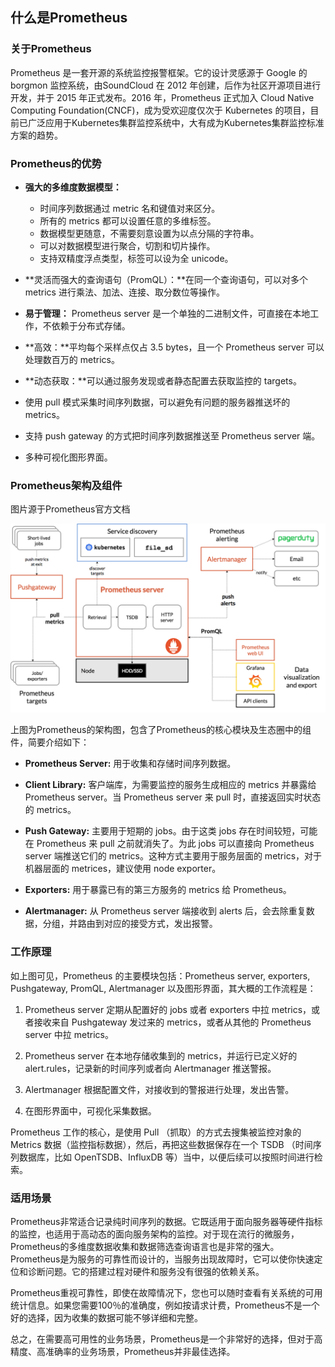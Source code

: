 ## 什么是Prometheus

### 关于Prometheus

Prometheus 是一套开源的系统监控报警框架。它的设计灵感源于 Google 的 borgmon 监控系统，由SoundCloud 在 2012 年创建，后作为社区开源项目进行开发，并于
2015 年正式发布。2016 年，Prometheus 正式加入 Cloud Native Computing Foundation(CNCF)，成为受欢迎度仅次于 Kubernetes
的项目，目前已广泛应用于Kubernetes集群监控系统中，大有成为Kubernetes集群监控标准方案的趋势。

### Prometheus的优势

- **强大的多维度数据模型：**
  - 时间序列数据通过 metric 名和键值对来区分。
  - 所有的 metrics 都可以设置任意的多维标签。
  - 数据模型更随意，不需要刻意设置为以点分隔的字符串。
  - 可以对数据模型进行聚合，切割和切片操作。
  - 支持双精度浮点类型，标签可以设为全 unicode。
- **灵活而强大的查询语句（PromQL）：**在同一个查询语句，可以对多个 metrics 进行乘法、加法、连接、取分数位等操作。

- **易于管理：** Prometheus server 是一个单独的二进制文件，可直接在本地工作，不依赖于分布式存储。

- **高效：**平均每个采样点仅占 3.5 bytes，且一个 Prometheus server 可以处理数百万的 metrics。

- **动态获取：**可以通过服务发现或者静态配置去获取监控的 targets。

- 使用 pull 模式采集时间序列数据，可以避免有问题的服务器推送坏的 metrics。

- 支持 push gateway 的方式把时间序列数据推送至 Prometheus server 端。

- 多种可视化图形界面。

### Prometheus架构及组件

图片源于Prometheus官方文档

![](/images/monitor/prometheus/architecture.png)

上图为Prometheus的架构图，包含了Prometheus的核心模块及生态圈中的组件，简要介绍如下：

- **Prometheus Server:** 用于收集和存储时间序列数据。

- **Client Library:** 客户端库，为需要监控的服务生成相应的 metrics 并暴露给 Prometheus server。当 Prometheus server 来 pull
  时，直接返回实时状态的 metrics。

- **Push Gateway:** 主要用于短期的 jobs。由于这类 jobs 存在时间较短，可能在 Prometheus 来 pull 之前就消失了。为此 jobs 可以直接向
  Prometheus server 端推送它们的 metrics。这种方式主要用于服务层面的 metrics，对于机器层面的 metrices，建议使用 node exporter。

- **Exporters:** 用于暴露已有的第三方服务的 metrics 给 Prometheus。

- **Alertmanager:** 从 Prometheus server 端接收到 alerts 后，会去除重复数据，分组，并路由到对应的接受方式，发出报警。

### 工作原理

如上图可见，Prometheus 的主要模块包括：Prometheus server, exporters, Pushgateway, PromQL, Alertmanager
以及图形界面，其大概的工作流程是：

1. Prometheus server 定期从配置好的 jobs 或者 exporters 中拉 metrics，或者接收来自 Pushgateway 发过来的 metrics，或者从其他的
   Prometheus server 中拉 metrics。

2. Prometheus server 在本地存储收集到的 metrics，并运行已定义好的 alert.rules，记录新的时间序列或者向 Alertmanager 推送警报。

3. Alertmanager 根据配置文件，对接收到的警报进行处理，发出告警。

4. 在图形界面中，可视化采集数据。

Prometheus 工作的核心，是使用 Pull （抓取）的方式去搜集被监控对象的 Metrics 数据（监控指标数据），然后，再把这些数据保存在一个 TSDB （时间序列数据库，比如
OpenTSDB、InfluxDB 等）当中，以便后续可以按照时间进行检索。

### 适用场景

Prometheus非常适合记录纯时间序列的数据。它既适用于面向服务器等硬件指标的监控，也适用于高动态的面向服务架构的监控。对于现在流行的微服务，Prometheus的多维度数据收集和数据筛选查询语言也是非常的强大。Prometheus是为服务的可靠性而设计的，当服务出现故障时，它可以使你快速定位和诊断问题。它的搭建过程对硬件和服务没有很强的依赖关系。

Prometheus重视可靠性，即使在故障情况下，您也可以随时查看有关系统的可用统计信息。如果您需要100％的准确度，例如按请求计费，Prometheus不是一个好的选择，因为收集的数据可能不够详细和完整。

总之，在需要高可用性的业务场景，Prometheus是一个非常好的选择，但对于高精度、高准确率的业务场景，Prometheus并非最佳选择。
